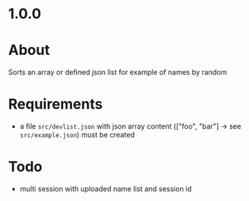 # 1.0.0

# About
Sorts an array or defined json list for example of names by random

# Requirements
* a file `src/devlist.json` with json array content (["foo", "bar"] -> see `src/example.json`) must be created

# Todo
* multi session with uploaded name list and session id